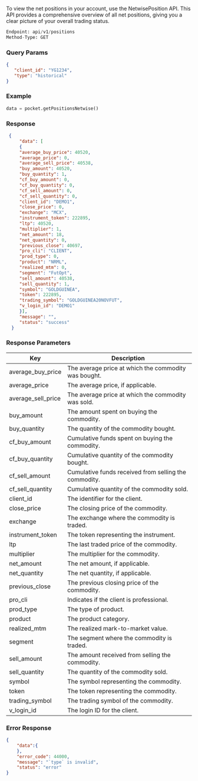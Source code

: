 <!-- ## Get Net Position -->
To view the net positions in your account, use the NetwisePosition API. This API provides a comprehensive overview of all net positions, giving you a clear picture of your overall trading status.

```python
Endpoint: api/v1/positions
Method-Type: GET
```

### Query Params
```json
{
   "client_id": "YG1234",
   "type": "historical"
}
```

### Example
```python
data = pocket.getPositionsNetwise()
```

### Response
```json
 {
     "data": [
     {     
     "average_buy_price": 40520,
     "average_price": 0,
     "average_sell_price": 40538,
     "buy_amount": 40520,
     "buy_quantity": 1,
     "cf_buy_amount": 0,
     "cf_buy_quantity": 0,
     "cf_sell_amount": 0,
     "cf_sell_quantity": 0,
     "client_id": "DEMO1",
     "close_price": 0,
     "exchange": "MCX",
     "instrument_token": 222895,
     "ltp": 40520,
     "multiplier": 1,
     "net_amount": 18,
     "net_quantity": 0,
     "previous_close": 40697,
     "pro_cli": "CLIENT",
     "prod_type": 0,
     "product": "NRML",
     "realized_mtm": 0,
     "segment": "FutOpt",
     "sell_amount": 40538,
     "sell_quantity": 1,
     "symbol": "GOLDGUINEA",
     "token": 222895,
     "trading_symbol": "GOLDGUINEA20NOVFUT",
     "v_login_id": "DEMO1"
     }],
     "message": "",
     "status": "success"
  }
```

### Response Parameters
| Key                | Description                                            |
|--------------------|--------------------------------------------------------|
| average_buy_price  | The average price at which the commodity was bought.  |
| average_price      | The average price, if applicable.                     |
| average_sell_price | The average price at which the commodity was sold.    |
| buy_amount         | The amount spent on buying the commodity.             |
| buy_quantity       | The quantity of the commodity bought.                 |
| cf_buy_amount      | Cumulative funds spent on buying the commodity.       |
| cf_buy_quantity    | Cumulative quantity of the commodity bought.          |
| cf_sell_amount     | Cumulative funds received from selling the commodity. |
| cf_sell_quantity   | Cumulative quantity of the commodity sold.            |
| client_id          | The identifier for the client.                        |
| close_price        | The closing price of the commodity.                   |
| exchange           | The exchange where the commodity is traded.           |
| instrument_token   | The token representing the instrument.                |
| ltp                | The last traded price of the commodity.               |
| multiplier         | The multiplier for the commodity.                     |
| net_amount         | The net amount, if applicable.                        |
| net_quantity       | The net quantity, if applicable.                      |
| previous_close     | The previous closing price of the commodity.          |
| pro_cli            | Indicates if the client is professional.              |
| prod_type          | The type of product.                                  |
| product            | The product category.                                 |
| realized_mtm       | The realized mark-to-market value.                    |
| segment            | The segment where the commodity is traded.           |
| sell_amount        | The amount received from selling the commodity.       |
| sell_quantity      | The quantity of the commodity sold.                   |
| symbol             | The symbol representing the commodity.                |
| token              | The token representing the commodity.                 |
| trading_symbol     | The trading symbol of the commodity.                  |
| v_login_id         | The login ID for the client.                          |


### Error Response
```json
{
    "data":{
    },
    "error_code": 44000,
    "message": "`type` is invalid",
    "status": "error"
}
```